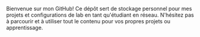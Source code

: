 
Bienvenue sur mon GitHub! Ce dépôt sert de stockage personnel pour mes projets et configurations de lab en tant qu'étudiant en réseau. N'hésitez pas à parcourir et à utiliser tout le contenu pour vos propres projets ou apprentissage.
